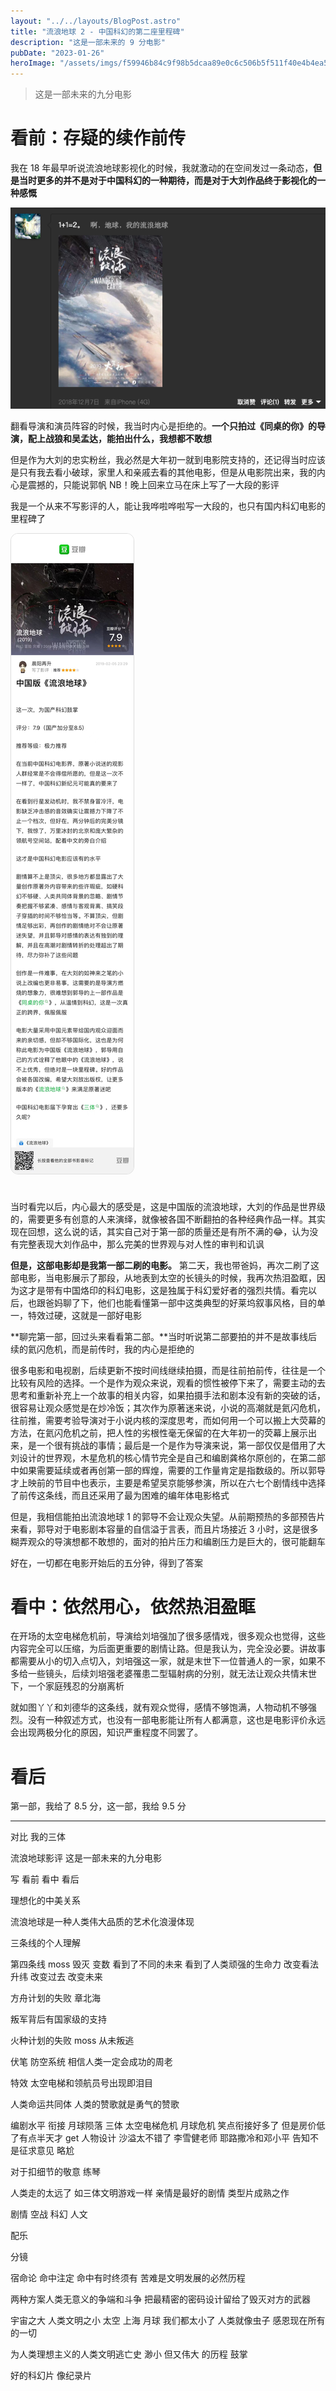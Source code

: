```yaml
---
layout: "../../layouts/BlogPost.astro"
title: "流浪地球 2 - 中国科幻的第二座里程碑"
description: "这是一部未来的 9 分电影"
pubDate: "2023-01-26"
heroImage: "/assets/imgs/f59946b84c9f98b5dcaa89e0c6c506b5f511f40e4b4ea5b155b08164c8a2e3b4.png"
---
```


> 这是一部未来的九分电影

# 看前：存疑的续作前传

我在 18 年最早听说流浪地球影视化的时候，我就激动的在空间发过一条动态，**但是当时更多的并不是对于中国科幻的一种期待，而是对于大刘作品终于影视化的一种感慨**

![picture 2](../../../public/assets/imgs/7a0006058d89ef69e68180d5294b5e27ed3fed9e5ce7256017a8d614fb579b7d.png)  

翻看导演和演员阵容的时候，我当时内心是拒绝的。**一个只拍过《同桌的你》的导演，配上战狼和吴孟达，能拍出什么，我想都不敢想**

但是作为大刘的忠实粉丝，我必然是大年初一就到电影院支持的，还记得当时应该是只有我去看小破球，家里人和亲戚去看的其他电影，但是从电影院出来，我的内心是震撼的，只能说郭帆 NB！晚上回来立马在床上写了一大段的影评

我是一个从来不写影评的人，能让我哗啦哗啦写一大段的，也只有国内科幻电影的里程碑了

<img src='../../../public/assets/imgs/53f3996c3c55af868aa9d8f8cacdf0f08cf569e72b32753b85b1fe36bc3418da.png' style='max-height: 1700px; margin: auto;border-radius: 0.75rem;margin-bottom: 1.5rem;border: 1px solid #ddd;' />

当时看完以后，内心最大的感受是，这是中国版的流浪地球，大刘的作品是世界级的，需要更多有创意的人来演绎，就像被各国不断翻拍的各种经典作品一样。其实现在回想，这么说的话，其实自己对于第一部的质量还是有所不满的😂，认为没有完整表现大刘作品中，那么完美的世界观与对人性的审判和讥讽

**但是，这部电影却是我第一部二刷的电影。** 第二天，我也带爸妈，再次二刷了这部电影，当电影展示了那段，从地表到太空的长镜头的时候，我再次热泪盈眶，因为这才是带有中国烙印的科幻电影，这是独属于科幻爱好者的强烈共情。看完以后，也跟爸妈聊了下，他们也能看懂第一部中这类典型的好莱坞叙事风格，目的单一，特效过硬，这就是一部好电影

**聊完第一部，回过头来看看第二部。**当时听说第二部要拍的并不是故事线后续的氦闪危机，而是前传时，我的内心是拒绝的

很多电影和电视剧，后续更新不按时间线继续拍摄，而是往前拍前传，往往是一个比较有风险的选择。一个是作为观众来说，观看的惯性被停下来了，需要主动的去思考和重新补充上一个故事的相关内容，如果拍摄手法和剧本没有新的突破的话，很容易让观众感觉是在炒冷饭；其次作为原著迷来说，小说的高潮就是氦闪危机，往前推，需要考验导演对于小说内核的深度思考，而如何用一个可以搬上大荧幕的方法，在氦闪危机之前，把人性的劣根性毫无保留的在大年初一的荧幕上展示出来，是一个很有挑战的事情；最后是一个是作为导演来说，第一部仅仅是借用了大刘设计的世界观，木星危机的核心情节完全是自己和编剧龚格尔原创的，在第二部中如果需要延续或者再创第一部的辉煌，需要的工作量肯定是指数级的。所以郭导才上映前的节目中也表示，主要是希望吴京能够参演，所以在六七个剧情线中选择了前传这条线，而且还采用了最为困难的编年体电影格式

但是，我相信能拍出流浪地球 1 的郭导不会让观众失望。从前期预热的多部预告片来看，郭导对于电影剧本容量的自信溢于言表，而且片场接近 3 小时，这是很多糊弄观众的导演想都不敢想的，面对的拍片压力和编剧压力是巨大的，很可能翻车

好在，一切都在电影开始后的五分钟，得到了答案

# 看中：依然用心，依然热泪盈眶

在开场的太空电梯危机前，导演给刘培强加了很多感情戏，很多观众也觉得，这些内容完全可以压缩，为后面更重要的剧情让路。但是我认为，完全没必要。讲故事都需要从小的切入点切入，刘培强这一家，就是末世下一位普通人的一家，如果不多给一些镜头，后续刘培强老婆罹患二型辐射病的分别，就无法让观众共情末世下，一个家庭残忍的分崩离析

就如图丫丫和刘德华的这条线，就有观众觉得，感情不够饱满，人物动机不够强烈。没有一种叙述方式，也没有一部电影能让所有人都满意，这也是电影评价永远会出现两极分化的原因，知识严重程度不同罢了。

# 看后

第一部，我给了 8.5 分，这一部，我给 9.5 分

---

对比 我的三体

流浪地球影评
这是一部未来的九分电影

写 看前 看中 看后

理想化的中美关系

流浪地球是一种人类伟大品质的艺术化浪漫体现

三条线的个人理解

第四条线 moss 毁灭 变数 看到了不同的未来 看到了人类顽强的生命力 改变看法 升纬 改变过去 改变未来

方舟计划的失败 章北海

叛军背后有国家级的支持

火种计划的失败 moss 从未叛逃

伏笔 防空系统
相信人类一定会成功的周老

特效 太空电梯和领航员号出现即泪目

人类命运共同体 人类的赞歌就是勇气的赞歌

编剧水平 衔接 月球陨落 三体
太空电梯危机
月球危机
笑点衔接好多了 但是房价低了有点半天才 get
人物设计 沙溢太不错了 李雪健老师 耶路撒冷和邓小平 告知不是征求意见 略尬

对于扣细节的敬意 练琴

人类走的太远了 如三体文明游戏一样
亲情是最好的剧情
类型片成熟之作

剧情 空战 科幻 人文

配乐

分镜

宿命论
命中注定 命中有时终须有 苦难是文明发展的必然历程

两种方案人类无意义的争端和斗争 把最精密的密码设计留给了毁灭对方的武器

宇宙之大 人类文明之小
太空 上海 月球 我们都太小了 人类就像虫子 感恩现在所有的一切

为人类理想主义的人类文明逃亡史 渺小 但又伟大 的历程 鼓掌

好的科幻片 像纪录片

